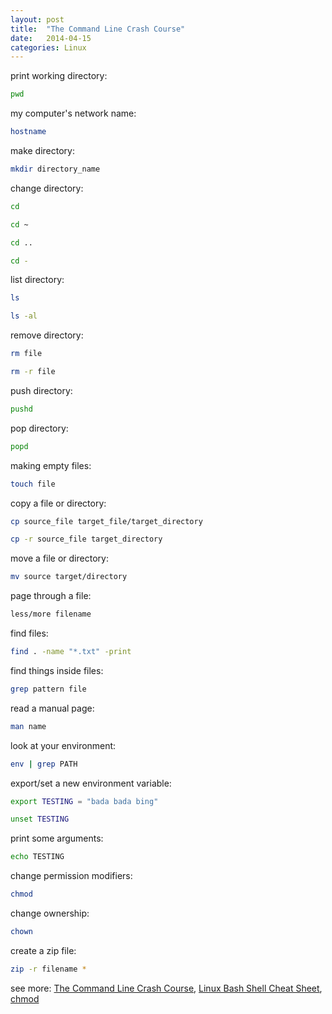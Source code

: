 ```yaml
---
layout: post
title:  "The Command Line Crash Course"
date:   2014-04-15
categories: Linux
---
```


print working directory:

```bash
pwd
```

my computer's network name:

```bash
hostname
```

make directory:

```bash
mkdir directory_name
```

change directory:

```bash
cd
```

```bash
cd ~
```

```bash
cd ..
```

```bash
cd -
```

list directory:

```bash
ls
```

```bash
ls -al
```

remove directory:

```bash
rm file
```

```bash
rm -r file
```

push directory:

```bash
pushd
```

pop directory:

```bash
popd
```

making empty files:

```bash
touch file
```

copy a file or directory:

```bash
cp source_file target_file/target_directory
```

```bash
cp -r source_file target_directory
```

move a file or directory:

```bash
mv source target/directory
```

page through a file:

```bash
less/more filename
```

find files:

```bash
find . -name "*.txt" -print
```

find things inside files:

```bash
grep pattern file
```

read a manual page:

```bash
man name
```

look at your environment:

```bash
env | grep PATH
```

export/set a new environment variable:

```bash
export TESTING = "bada bada bing"
```

```bash
unset TESTING
```

print some arguments:

```bash
echo TESTING
```

change permission modifiers:

```bash
chmod
```

change ownership:

```bash
chown
```

create a zip file:

```bash
zip -r filename *
```

see more: <a href="http://cli.learncodethehardway.org/book/" target="_blank">The Command Line Crash Course</a>, <a href="http://cli.learncodethehardway.org/bash_cheat_sheet.pdf" target="_blank">Linux Bash Shell Cheat Sheet</a>, <a href="http://ss64.com/bash/chmod.html">chmod</a>